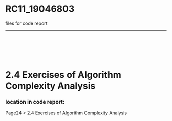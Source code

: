 # RC11_19046803
files for code report
***
<br />
<br />
<br />
<br />

# 2.4 Exercises of Algorithm Complexity Analysis
### location in code report: 
Page24 > 2.4 Exercises of Algorithm Complexity Analysis





<br />
<br />
<br />
<br />
